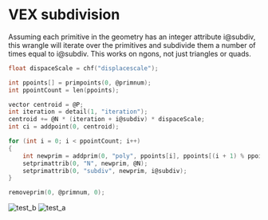 # VEX subdivision

Assuming each primitive in the geometry has an integer attribute i@subdiv, this wrangle will iterate over the primitives and subdivide them a number of times equal to i@subdiv. This works on ngons, not just triangles or quads.
```C
float dispaceScale = chf("displacescale");

int ppoints[] = primpoints(0, @primnum);
int ppointCount = len(ppoints);

vector centroid = @P;
int iteration = detail(1, "iteration");
centroid += @N * (iteration + i@subdiv) * dispaceScale;
int ci = addpoint(0, centroid);

for (int i = 0; i < ppointCount; i++)
{
    int newprim = addprim(0, "poly", ppoints[i], ppoints[(i + 1) % ppointCount], ci);
    setprimattrib(0, "N", newprim, @N);
    setprimattrib(0, "subdiv", newprim, i@subdiv);
}

removeprim(0, @primnum, 0);
```

![test_b](https://user-images.githubusercontent.com/740173/154046617-a0b5a4b7-652d-4f6e-b53b-dc23f1aec90d.jpg)
![test_a](https://user-images.githubusercontent.com/740173/154046618-ff4a4792-3b69-4d2c-8659-9c04387b983b.jpg)
